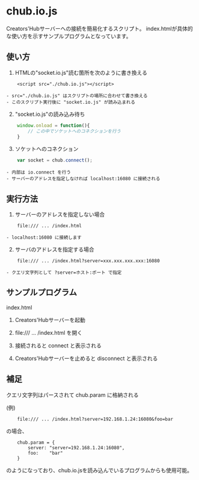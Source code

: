 # chub.io.js

Creators'Hubサーバーへの接続を簡易化するスクリプト。
index.htmlが具体的な使い方を示すサンプルプログラムとなっています。

## 使い方

1. HTMLの"socket.io.js"読む箇所を次のように書き換える
```
    <script src="./chub.io.js"></script>
```
    - src="./chub.io.js" はスクリプトの場所に合わせて書き換える
    - このスクリプト実行後に "socket.io.js" が読み込まれる

2. "socket.io.js"の読み込み待ち
``` javascript
    window.onload = function(){
        // この中でソケットへのコネクションを行う
    }
```

3. ソケットへのコネクション
``` javascript
    var socket = chub.connect();
```
    - 内部は io.connect を行う
    - サーバーのアドレスを指定しなければ localhost:16080 に接続される

## 実行方法

1. サーバーのアドレスを指定しない場合
```
    file:/// ... /index.html
```
    - localhost:16080 に接続します

2. サーバのアドレスを指定する場合
```
    file:/// ... /index.html?server=xxx.xxx.xxx.xxx:16080
```
    - クエリ文字列として ?server=ホスト:ポート で指定

## サンプルプログラム
index.html

1. Creators'Hubサーバーを起動

2. file:/// ... /index.html を開く

3. 接続されると connect と表示される

4. Creators'Hubサーバーを止めると disconnect と表示される

## 補足
クエリ文字列はパースされて chub.param に格納される

(例)
```
    file:/// ... /index.html?server=192.168.1.24:16080&foo=bar
```
の場合、
```
    chub.param = {
        server: "server=192.168.1.24:16080",
        foo:    "bar"
    }
```
のようになっており、chub.io.jsを読み込んでいるプログラムからも使用可能。
